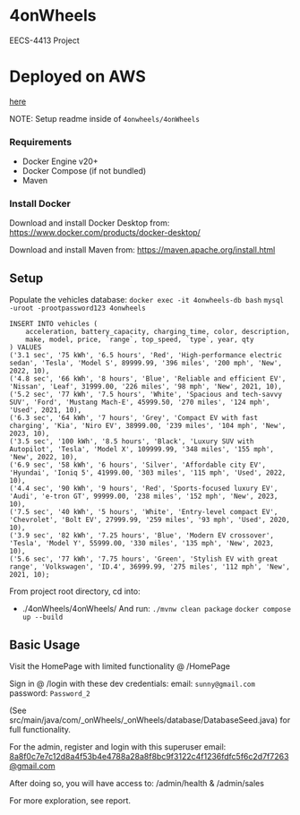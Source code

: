 # 4onWheels
EECS-4413 Project

# Deployed on AWS
[here](https://i9pu6wrfx5.us-east-1.awsapprunner.com/login)

NOTE: Setup readme inside of `4onwheels/4onWheels`

### Requirements
- Docker Engine v20+
- Docker Compose (if not bundled)
- Maven
### Install Docker 
Download and install Docker Desktop from:
https://www.docker.com/products/docker-desktop/

Download and install Maven from:
https://maven.apache.org/install.html

## Setup
Populate the vehicles database:
```docker exec -it 4onwheels-db bash```
```mysql -uroot -prootpassword123 4onwheels```

```
INSERT INTO vehicles (
    acceleration, battery_capacity, charging_time, color, description,
    make, model, price, `range`, top_speed, `type`, year, qty
) VALUES
('3.1 sec', '75 kWh', '6.5 hours', 'Red', 'High-performance electric sedan', 'Tesla', 'Model S', 89999.99, '396 miles', '200 mph', 'New', 2022, 10),
('4.8 sec', '66 kWh', '8 hours', 'Blue', 'Reliable and efficient EV', 'Nissan', 'Leaf', 31999.00, '226 miles', '98 mph', 'New', 2021, 10),
('5.2 sec', '77 kWh', '7.5 hours', 'White', 'Spacious and tech-savvy SUV', 'Ford', 'Mustang Mach-E', 45999.50, '270 miles', '124 mph', 'Used', 2021, 10),
('6.3 sec', '64 kWh', '7 hours', 'Grey', 'Compact EV with fast charging', 'Kia', 'Niro EV', 38999.00, '239 miles', '104 mph', 'New', 2023, 10),
('3.5 sec', '100 kWh', '8.5 hours', 'Black', 'Luxury SUV with Autopilot', 'Tesla', 'Model X', 109999.99, '348 miles', '155 mph', 'New', 2022, 10),
('6.9 sec', '58 kWh', '6 hours', 'Silver', 'Affordable city EV', 'Hyundai', 'Ioniq 5', 41999.00, '303 miles', '115 mph', 'Used', 2022, 10),
('4.4 sec', '90 kWh', '9 hours', 'Red', 'Sports-focused luxury EV', 'Audi', 'e-tron GT', 99999.00, '238 miles', '152 mph', 'New', 2023, 10),
('7.5 sec', '40 kWh', '5 hours', 'White', 'Entry-level compact EV', 'Chevrolet', 'Bolt EV', 27999.99, '259 miles', '93 mph', 'Used', 2020, 10),
('3.9 sec', '82 kWh', '7.25 hours', 'Blue', 'Modern EV crossover', 'Tesla', 'Model Y', 55999.00, '330 miles', '135 mph', 'New', 2023, 10),
('5.6 sec', '77 kWh', '7.75 hours', 'Green', 'Stylish EV with great range', 'Volkswagen', 'ID.4', 36999.99, '275 miles', '112 mph', 'New', 2021, 10);

```
From project root directory, cd into:
- ./4onWheels/4onWheels/
And run:
```./mvnw clean package```
```docker compose up --build```


## Basic Usage
Visit the HomePage with limited functionality @ /HomePage

Sign in @ /login with these dev credentials:
email: ```sunny@gmail.com```
password: ```Password_2```

(See src/main/java/com/_onWheels/_onWheels/database/DatabaseSeed.java)
for full functionality.

For the admin, register and login with this superuser email:
8a8f0c7e7c12d8a4f53b4e4788a28a8f8bc9f3122c4f1236fdfc5f6c2d7f7263@gmail.com

After doing so, you will have access to: /admin/health & /admin/sales

For more exploration, see report.
